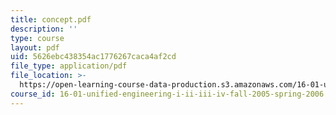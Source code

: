 ```yaml
---
title: concept.pdf
description: ''
type: course
layout: pdf
uid: 5626ebc438354ac1776267caca4af2cd
file_type: application/pdf
file_location: >-
  https://open-learning-course-data-production.s3.amazonaws.com/16-01-unified-engineering-i-ii-iii-iv-fall-2005-spring-2006/5626ebc438354ac1776267caca4af2cd_concept.pdf
course_id: 16-01-unified-engineering-i-ii-iii-iv-fall-2005-spring-2006
---
```

